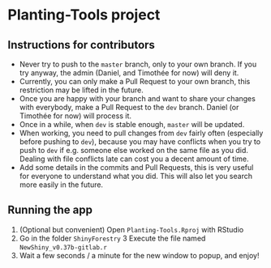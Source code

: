 # Planting-Tools project

## Instructions for contributors
- Never try to push to the `master` branch, only to your own branch. If you try anyway, the admin (Daniel, and Timothée for now) will deny it.
- Currently, you can only make a Pull Request to your own branch, this restriction may be lifted in the future.
- Once you are happy with your branch and want to share your changes with everybody, make a Pull Request to the `dev` branch. Daniel (or Timothée for now) will process it.
- Once in a while, when `dev` is stable enough, `master` will be updated.
- When working, you need to pull changes from `dev` fairly often (especially before pushing to `dev`), because you may have conflicts when you try to push to `dev` if e.g. someone else worked on the same file as you did. Dealing with file conflicts late can cost you a decent amount of time.
- Add some details in the commits and Pull Requests, this is very useful for everyone to understand what you did. This will also let you search more easily in the future.

## Running the app
1. (Optional but convenient) Open `Planting-Tools.Rproj` with RStudio
2. Go in the folder `ShinyForestry`
3 Execute the file named `NewShiny_v0.37b-gitlab.r`
4. Wait a few seconds / a minute for the new window to popup, and enjoy!
